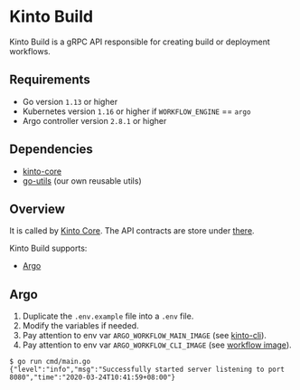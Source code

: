 # Kinto Build

Kinto Build is a gRPC API responsible for creating build or deployment workflows.

## Requirements

- Go version `1.13` or higher
- Kubernetes version `1.16` or higher if `WORKFLOW_ENGINE` == `argo`
- Argo controller version `2.8.1` or higher

## Dependencies

- [kinto-core](../../core)
- [go-utils](https://github.com/kintoproj/go-utils) (our own reusable utils)

## Overview

It is called by [Kinto Core](../../core). The API contracts are store under [there](../../core/proto/workflowapi.proto).

Kinto Build supports:

- [Argo](https://github.com/argoproj/argo)

## Argo

1. Duplicate the `.env.example` file into a `.env` file.
2. Modify the variables if needed.
3. Pay attention to env var `ARGO_WORKFLOW_MAIN_IMAGE` (see [kinto-cli](../images/kinto-cli)).
4. Pay attention to env var `ARGO_WORKFLOW_CLI_IMAGE` (see [workflow image](../images)).

```shell script
$ go run cmd/main.go
{"level":"info","msg":"Successfully started server listening to port 8080","time":"2020-03-24T10:41:59+08:00"}
```
